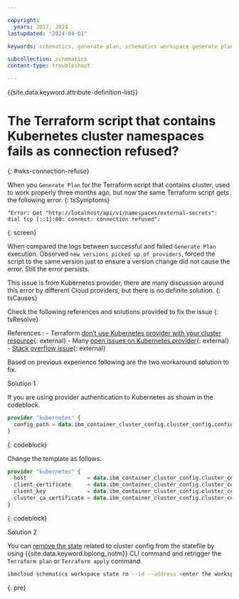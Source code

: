```yaml
---

copyright:
  years: 2017, 2024
lastupdated: "2024-04-01"

keywords: schematics, generate plan, schematics workspace generate plan

subcollection: schematics
content-type: troubleshoot

---
```


{{site.data.keyword.attribute-definition-list}}


# The Terraform script that contains Kubernetes cluster namespaces fails as connection refused?
{: #wks-connection-refuse}

When you `Generate Plan` for the Terraform script that contains cluster, used to work properly three months ago, but now the same Terraform script gets the following error.
{: tsSymptoms}

```text
"Error: Get "http://localhost/api/v1/namespaces/external-secrets": 
dial tcp [::1]:80: connect: connection refused".
```
{: screen}

When compared the logs between successful and failed `Generate Plan` execution. Observed `new versions picked up of providers`, forced the script to the same version just to ensure a version change did not cause the error. Still the error persists.

This issue is from Kubernetes provider, there are many discussion around this error by different Cloud providers, but there is no definite solution.
{: tsCauses}

Check the following references and solutions provided to fix the issue
{: tsResolve}

References
:   - Terraform [don’t use Kubernetes provider with your cluster resource](https://itnext.io/terraform-dont-use-kubernetes-provider-with-your-cluster-resource-d8ec5319d14a){: external}
    - Many [open issues on Kubernetes provider](https://github.com/hashicorp/terraform-provider-kubernetes/issues?q=is%3Aissue+is%3Aopen+http%3A%2F%2Flocalhost%2Fapi%2F){: external}
    - [Stack overflow issue](https://stackoverflow.com/questions/70962800/error-post-http-localhost-api-v1-namespaces-kube-system-configmaps-dial-tc){: external}

Based on previous experience following are the two workaround solution to fix.

Solution 1

If you are using provider authentication to Kubernetes as shown in the codeblock.

```terraform
provider "kubernetes" {
  config_path = data.ibm_container_cluster_config.cluster_config.config_file_path
}
```
{: codeblock}

Change the template as follows.

```terraform
provider "kubernetes" {
  host                   = data.ibm_container_cluster_config.cluster_config.host
  client_certificate     = data.ibm_container_cluster_config.cluster_config.admin_certificate
  client_key             = data.ibm_container_cluster_config.cluster_config.admin_key
  cluster_ca_certificate = data.ibm_container_cluster_config.cluster_config.ca_certificate
}
```
{: codeblock}

Solution 2

You can [remove the state](/docs/schematics?topic=schematics-schematics-cli-reference#schematics-wks_staterm) related to cluster config from the statefile by using {{site.data.keyword.bplong_notm}} CLI command and retrigger the `Terraform plan` or `Terraform apply` command.

```sh
ibmcloud schematics workspace state rm --id --address <enter the workspace ID and the address of the resource to mark as taint>
```
{: pre}
